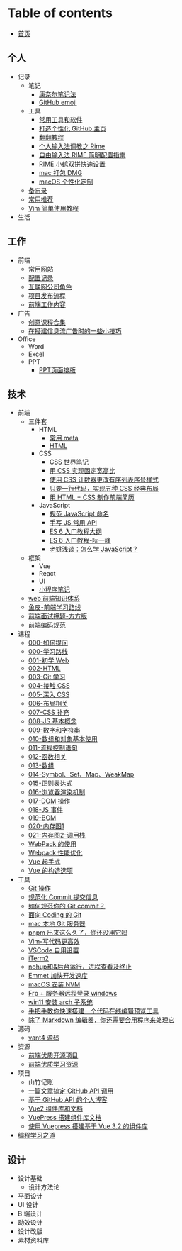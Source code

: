 # Table of contents

- [首页](README.md)

## 个人

- 记录
	- 笔记
		- [康奈尔笔记法](100-person/笔记/康奈尔笔记法.md)
		- [GitHub emoji](100-person/笔记/GitHub%20emoji.md)
	- 工具
		- [常用工具和软件](100-person/工具/常用工具和软件.md)
		- [打造个性化 GitHub 主页](100-person/工具/打造个性化%20GitHub%20主页.md)
		- [翻翻教程](100-person/工具/翻翻教程.md)
		- [个人输入法调教之 Rime](100-person/工具/个人输入法调教之%20Rime.md)
		- [自由输入法 RIME 简明配置指南](100-person/工具/自由输入法%20RIME%20简明配置指南.md)
		- [RIME 小鹤双拼快速设置](100-person/工具/RIME%20小鹤双拼快速设置.md)
		- [mac 打包 DMG](100-person/工具/mac%20打包%20DMG.md)
		- [macOS 个性化定制](100-person/工具/macOS%20个性化定制)
	- [备忘录](100-person/备忘录.md)
	- [常用推荐](100-person/常用推荐.md)
	- [Vim 简单使用教程](100-person/Vim%20简单使用教程.md)
- 生活

## 工作

- 前端
	- [常用网站](200-work/前端/常用网站.md)
	- [配置记录](200-work/前端/配置记录.md)
	- [互联网公司角色](200-work/前端/互联网公司角色.md)
	- [项目发布流程](200-work/前端/项目发布流程.md)
	- [前端工作内容](200-work/前端/前端工作内容.md)
- 广告
	- [创意课程合集](200-work/广告/创意课程合集.md)
	- [在搭建信息流广告时的一些小技巧](200-work/广告/在搭建信息流广告时的一些小技巧.md)
- Office
	- Word
	- Excel
	- PPT
		- [PPT页面排版](200-work/Office/PPT页面排版.md)

## 技术

- 前端
	- 三件套
		- HTML
			- [常用 meta](300-tech/三件套/常用%20meta.md)
			- [HTML](300-tech/三件套/HTML.md)
		- CSS
			- [CSS 世界笔记](300-tech/三件套/CSS%20世界笔记.md)
			- [用 CSS 实现固定宽高比](300-tech/三件套/用%20CSS%20实现固定宽高比.md)
			- [使用 CSS 计数器更改有序列表序号样式](300-tech/三件套/使用%20CSS%20计数器更改有序列表序号样式.md)
			- [只要一行代码，实现五种 CSS 经典布局](300-tech/三件套/只要一行代码，实现五种%20CSS%20经典布局.md)
			- [用 HTML + CSS 制作前端简历](300-tech/三件套/用%20HTML%20+%20CSS%20制作前端简历.md)
		- JavaScript
			- [规范 JavaScript 命名](300-tech/三件套/规范%20JavaScript%20命名.md)
			- [手写 JS 常用 API](300-tech/三件套/手写%20JS%20常用%20API.md)
			- [ES 6 入门教程大纲](300-tech/三件套/ES%206%20入门教程大纲.md)
			- [ES 6 入门教程-阮一峰](300-tech/三件套/ES%206%20入门教程-阮一峰.md)
			- [老姚浅谈：怎么学 JavaScript？](300-tech/三件套/老姚浅谈：怎么学%20JavaScript？.md)
	- 框架
		- Vue
		- React
		- UI
		- [小程序笔记](300-tech/框架/小程序笔记.md)
	- [web 前端知识体系](300-tech/web%20前端知识体系.md)
	- [鱼皮-前端学习路线](300-tech/鱼皮-前端学习路线.md)
	- [前端面试押题-方方版](300-tech/前端面试押题-方方版.md)
	- [前端编码规范](300-tech/前端编码规范.md)
- 课程
	- [000-如何提问](300-tech/课程/000-如何提问.md)
	- [000-学习路线](300-tech/课程/000-学习路线.md)
	- [001-初学 Web](300-tech/课程/001-初学%20Web.md)
	- [002-HTML](300-tech/课程/002-HTML.md)
	- [003-Git 学习](300-tech/课程/003-Git%20学习.md)
	- [004-接触 CSS](300-tech/课程/004-接触%20CSS.md)
	- [005-深入 CSS](300-tech/课程/005-深入%20CSS.md)
	- [006-布局相关](300-tech/课程/006-布局相关.md)
	- [007-CSS 补充](300-tech/课程/007-CSS%20补充.md)
	- [008-JS 基本概念](300-tech/课程/008-JS%20基本概念.md)
	- [009-数字和字符串](300-tech/课程/009-数字和字符串.md)
	- [010-数组和对象基本使用](300-tech/课程/010-数组和对象基本使用.md)
	- [011-流程控制语句](300-tech/课程/011-流程控制语句.md)
	- [012-函数相关](300-tech/课程/012-函数相关.md)
	- [013-数组](300-tech/课程/013-数组.md)
	- [014-Symbol、Set、Map、WeakMap](300-tech/课程/014-Symbol、Set、Map、WeakMap.md)
	- [015-正则表达式](300-tech/课程/015-正则表达式.md)
	- [016-浏览器渲染机制](300-tech/课程/016-浏览器渲染机制.md)
	- [017-DOM 操作](300-tech/课程/017-DOM%20操作.md)
	- [018-JS 事件](300-tech/课程/018-JS%20事件.md)
	- [019-BOM](300-tech/课程/019-BOM.md)
	- [020-内存图1](300-tech/课程/020-内存图1.md)
	- [021-内存图2-调用栈](300-tech/课程/021-内存图2-调用栈.md)
	- [WebPack 的使用](300-tech/课程/WebPack%20的使用.md)
	- [Webpack 性能优化](300-tech/课程/Webpack%20性能优化.md)
	- [Vue 起手式](300-tech/课程/Vue%20起手式.md)
	- [Vue 的构造选项](300-tech/课程/Vue%20的构造选项.md)
- 工具
	- [Git 操作](300-tech/工具/Git%20操作.md)
	- [规范化 Commit 提交信息](300-tech/工具/规范化%20Commit%20提交信息.md)
	- [如何规范你的 Git commit？](300-tech/工具/如何规范你的%20Git%20commit？.md)
	- [面向 Coding 的 Git](300-tech/工具/面向%20Coding%20的%20Git.md)
	- [mac 本地 Git 服务器](300-tech/工具/mac%20本地%20Git%20服务器.md)
	- [pnpm 出来这么久了，你还没用它吗](300-tech/工具/pnpm%20出来这么久了，你还没用它吗.md)
	- [Vim-写代码更高效](300-tech/工具/Vim-写代码更高效.md)
	- [VSCode 自用设置](300-tech/工具/VSCode%20自用设置.md)
	- [iTerm2](300-tech/工具/iTerm2.md)
	- [nohup和&后台运行，进程查看及终止](300-tech/工具/nohup和&后台运行，进程查看及终止.md)
	- [Emmet 加快开发速度](300-tech/工具/Emmet%20加快开发速度.md)
	- [macOS 安装 NVM](300-tech/工具/macOS%20安装%20NVM.md)
	- [Frp + 服务器远程登录 windows](300-tech/工具/Frp%20+%20服务器远程登录%20windows.md)
	- [win11 安装 arch 子系统](300-tech/工具/win11%20安装%20arch%20子系统.md)
	- [手把手教你快速搭建一个代码在线编辑预览工具](300-tech/工具/手把手教你快速搭建一个代码在线编辑预览工具.md)
	- [除了 Markdown 编辑器，你还需要会用程序来处理它](300-tech/工具/除了%20Markdown%20编辑器，你还需要会用程序来处理它.md)
- 源码
	- [vant4 源码](300-tech/源码/vant4%20源码.md)
- 资源
	- [前端优质开源项目](300-tech/资源/前端优质开源项目.md)
	- [前端优质学习资源](300-tech/资源/前端优质学习资源.md)
- 项目
	- 山竹记账
	- [一篇文章搞定 GitHub API 调用](300-tech/项目/一篇文章搞定%20GitHub%20API%20调用.md)
	- [基于 GitHub API 的个人博客](300-tech/项目/基于%20GitHub%20API%20的个人博客.md)
	- [Vue2 组件库和文档](300-tech/项目/Vue2%20组件库和文档.md)
	- [VuePress 搭建组件库文档](300-tech/项目/VuePress%20搭建组件库文档.md)
	- [使用 Vuepress 搭建基于 Vue 3.2 的组件库](300-tech/项目/使用%20Vuepress%20搭建基于%20Vue%203.2%20的组件库.md)
- [编程学习之道](300-tech/编程学习之道.md)

## 设计

- 设计基础
  - 设计方法论
- 平面设计
- UI 设计
- B 端设计
- 动效设计
- 设计改版
- 素材资料库
